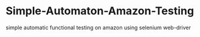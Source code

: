 # Simple-Automaton-Amazon-Testing

simple automatic functional testing on amazon using selenium web-driver
